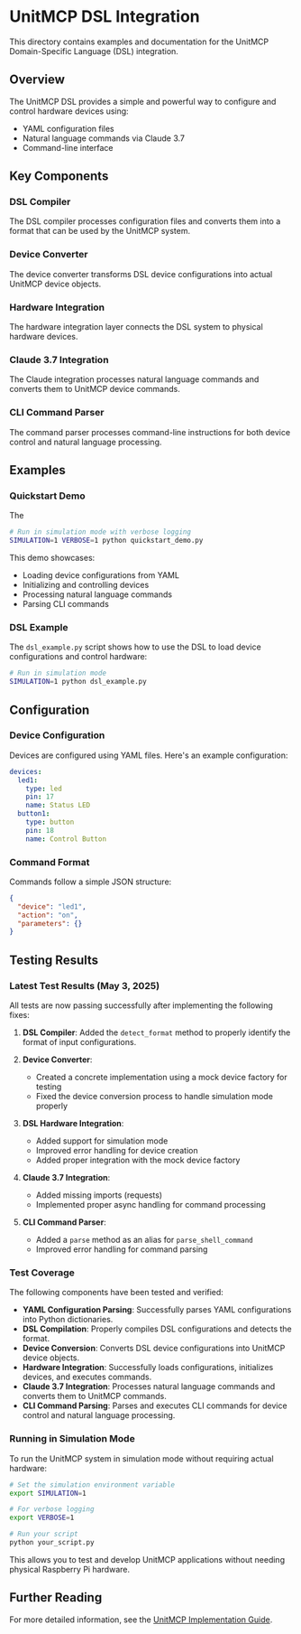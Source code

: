 # UnitMCP DSL Integration

This directory contains examples and documentation for the UnitMCP Domain-Specific Language (DSL) integration.

## Overview

The UnitMCP DSL provides a simple and powerful way to configure and control hardware devices using:
- YAML configuration files
- Natural language commands via Claude 3.7
- Command-line interface

## Key Components

### DSL Compiler
The DSL compiler processes configuration files and converts them into a format that can be used by the UnitMCP system.

### Device Converter
The device converter transforms DSL device configurations into actual UnitMCP device objects.

### Hardware Integration
The hardware integration layer connects the DSL system to physical hardware devices.

### Claude 3.7 Integration
The Claude integration processes natural language commands and converts them to UnitMCP device commands.

### CLI Command Parser
The command parser processes command-line instructions for both device control and natural language processing.

## Examples

### Quickstart Demo
The 
```bash
# Run in simulation mode with verbose logging
SIMULATION=1 VERBOSE=1 python quickstart_demo.py
```

This demo showcases:
- Loading device configurations from YAML
- Initializing and controlling devices
- Processing natural language commands
- Parsing CLI commands

### DSL Example
The `dsl_example.py` script shows how to use the DSL to load device configurations and control hardware:

```bash
# Run in simulation mode
SIMULATION=1 python dsl_example.py
```

## Configuration

### Device Configuration
Devices are configured using YAML files. Here's an example configuration:

```yaml
devices:
  led1:
    type: led
    pin: 17
    name: Status LED
  button1:
    type: button
    pin: 18
    name: Control Button
```

### Command Format
Commands follow a simple JSON structure:

```json
{
  "device": "led1",
  "action": "on",
  "parameters": {}
}
```

## Testing Results

### Latest Test Results (May 3, 2025)

All tests are now passing successfully after implementing the following fixes:

1. **DSL Compiler**: Added the `detect_format` method to properly identify the format of input configurations.

2. **Device Converter**: 
   - Created a concrete implementation using a mock device factory for testing
   - Fixed the device conversion process to handle simulation mode properly

3. **DSL Hardware Integration**:
   - Added support for simulation mode
   - Improved error handling for device creation
   - Added proper integration with the mock device factory

4. **Claude 3.7 Integration**:
   - Added missing imports (requests)
   - Implemented proper async handling for command processing

5. **CLI Command Parser**:
   - Added a `parse` method as an alias for `parse_shell_command`
   - Improved error handling for command parsing

### Test Coverage

The following components have been tested and verified:

- **YAML Configuration Parsing**: Successfully parses YAML configurations into Python dictionaries.
- **DSL Compilation**: Properly compiles DSL configurations and detects the format.
- **Device Conversion**: Converts DSL device configurations into UnitMCP device objects.
- **Hardware Integration**: Successfully loads configurations, initializes devices, and executes commands.
- **Claude 3.7 Integration**: Processes natural language commands and converts them to UnitMCP commands.
- **CLI Command Parsing**: Parses and executes CLI commands for device control and natural language processing.

### Running in Simulation Mode

To run the UnitMCP system in simulation mode without requiring actual hardware:

```bash
# Set the simulation environment variable
export SIMULATION=1

# For verbose logging
export VERBOSE=1

# Run your script
python your_script.py
```

This allows you to test and develop UnitMCP applications without needing physical Raspberry Pi hardware.

## Further Reading

For more detailed information, see the [UnitMCP Implementation Guide](../../UnitMCP_Implementation_Guide.md).
